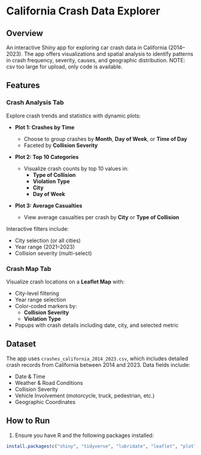# California Crash Data Explorer

## Overview
An interactive Shiny app for exploring car crash data in California (2014–2023). The app offers visualizations and spatial analysis to identify patterns in crash frequency, severity, causes, and geographic distribution. NOTE: csv too large for upload, only code is available. 
## Features

### **Crash Analysis Tab**
Explore crash trends and statistics with dynamic plots:

- **Plot 1: Crashes by Time**
  - Choose to group crashes by **Month**, **Day of Week**, or **Time of Day**
  - Faceted by **Collision Severity**

- **Plot 2: Top 10 Categories**
  - Visualize crash counts by top 10 values in:
    - **Type of Collision**
    - **Violation Type**
    - **City**
    - **Day of Week**

- **Plot 3: Average Casualties**
  - View average casualties per crash by **City** or **Type of Collision**

Interactive filters include:
- City selection (or all cities)
- Year range (2021–2023)
- Collision severity (multi-select)

### **Crash Map Tab**
Visualize crash locations on a **Leaflet Map** with:
- City-level filtering
- Year range selection
- Color-coded markers by:
  - **Collision Severity**
  - **Violation Type**
- Popups with crash details including date, city, and selected metric

## Dataset
The app uses `crashes_california_2014_2023.csv`, which includes detailed crash records from California between 2014 and 2023. Data fields include:
- Date & Time
- Weather & Road Conditions
- Collision Severity
- Vehicle Involvement (motorcycle, truck, pedestrian, etc.)
- Geographic Coordinates

## How to Run

1. Ensure you have R and the following packages installed:
```r
install.packages(c("shiny", "tidyverse", "lubridate", "leaflet", "plotly"))
